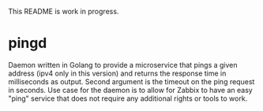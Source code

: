 This README is work in progress.
# pingd
Daemon written in Golang to provide a microservice that pings a given address (ipv4 only in this version) and returns the response time in milliseconds as output.
Second argument is the timeout on the ping request in seconds.
Use case for the daemon is to allow for Zabbix to have an easy "ping" service that does not require any additional rights or tools to work.
